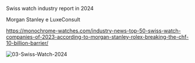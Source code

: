 Swiss watch industry report in 2024

Morgan Stanley e LuxeConsult 

https://monochrome-watches.com/industry-news-top-50-swiss-watch-companies-of-2023-according-to-morgan-stanley-rolex-breaking-the-chf-10-billion-barrier/

![03-Swiss-Watch-2024](https://github.com/user-attachments/assets/1344fdf1-678e-4e55-9fbd-1dc5fd966b2e)
